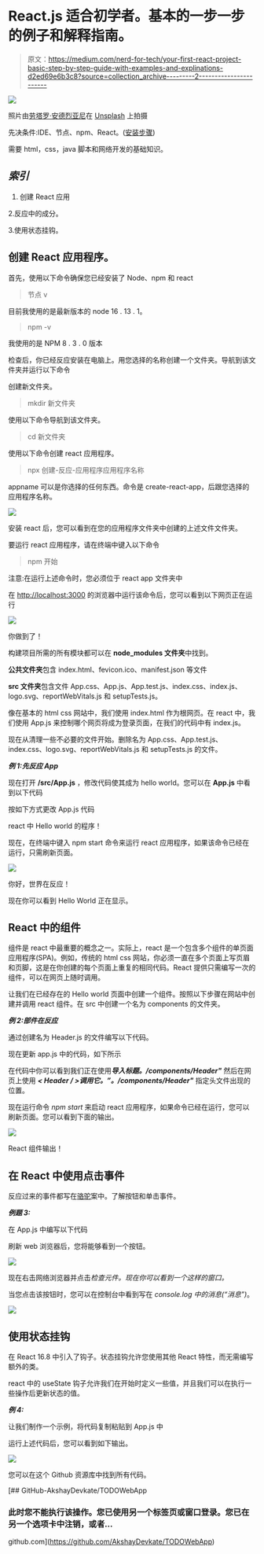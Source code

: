 # React.js 适合初学者。基本的一步一步的例子和解释指南。

> 原文：<https://medium.com/nerd-for-tech/your-first-react-project-basic-step-by-step-guide-with-examples-and-explinations-d2ed69e6b3c8?source=collection_archive---------2----------------------->

![](img/e1404c74e9fc3ae307d71cc0c752b495.png)

照片由[劳塔罗·安德烈亚尼](https://unsplash.com/@lautaroandreani?utm_source=medium&utm_medium=referral)在 [Unsplash](https://unsplash.com?utm_source=medium&utm_medium=referral) 上拍摄

先决条件:IDE、节点、npm、React。([安装步骤](/nerd-for-tech/how-to-create-and-run-react-js-app-on-macos-a92115f9ee31))

需要 html，css，java 脚本和网络开发的基础知识。

## *索引*

1.  创建 React 应用

2.反应中的成分。

3.使用状态挂钩。

## 创建 React 应用程序。

首先，使用以下命令确保您已经安装了 Node、npm 和 react

> 节点 v

目前我使用的是最新版本的 node 16 . 13 . 1。

> npm -v

我使用的是 NPM 8 . 3 . 0 版本

检查后，你已经反应安装在电脑上。用您选择的名称创建一个文件夹。导航到该文件夹并运行以下命令

创建新文件夹。

> mkdir 新文件夹

使用以下命令导航到该文件夹。

> cd 新文件夹

使用以下命令创建 react 应用程序。

> npx 创建-反应-应用程序应用程序名称

appname 可以是你选择的任何东西。命令是 create-react-app，后跟您选择的应用程序名称。

![](img/fdca1cb4d3bcf005fa91418f927fbd53.png)

安装 react 后，您可以看到在您的应用程序文件夹中创建的上述文件文件夹。

要运行 react 应用程序，请在终端中键入以下命令

> npm 开始

注意:在运行上述命令时，您必须位于 react app 文件夹中

在 [http://localhost:3000](http://localhost:3000) 的浏览器中运行该命令后，您可以看到以下网页正在运行

![](img/a3c0bdb919526a31395bc4cd89f919f7.png)

你做到了！

构建项目所需的所有模块都可以在 **node_modules 文件夹**中找到。

**公共文件夹**包含 index.html、fevicon.ico、manifest.json 等文件

**src 文件夹**包含文件 App.css、App.js、App.test.js、index.css、index.js、logo.svg、reportWebVitals.js 和 setupTests.js。

像在基本的 html css 网站中，我们使用 index.html 作为根网页。在 react 中，我们使用 App.js 来控制哪个网页将成为登录页面，在我们的代码中有 index.js。

现在从清理一些不必要的文件开始。删除名为 App.css、App.test.js、index.css、logo.svg、reportWebVitals.js 和 setupTests.js 的文件。

***例 1:先反应 App***

现在打开 **/src/App.js** ，修改代码使其成为 hello world。您可以在 **App.js** 中看到以下代码

按如下方式更改 App.js 代码

react 中 Hello world 的程序！

现在，在终端中键入 npm start 命令来运行 react 应用程序，如果该命令已经在运行，只需刷新页面。

![](img/a4c43fb7fa5915b78e78f7c65991d5ae.png)

你好，世界在反应！

现在你可以看到 Hello World 正在显示。

## React 中的组件

组件是 react 中最重要的概念之一。实际上，react 是一个包含多个组件的单页面应用程序(SPA)。例如，传统的 html css 网站，你必须一直在多个页面上写页眉和页脚，这是在你创建的每个页面上重复的相同代码。React 提供只需编写一次的组件，可以在网页上随时调用。

让我们在已经存在的 Hello world 页面中创建一个组件。按照以下步骤在网站中创建并调用 react 组件。在 src 中创建一个名为 components 的文件夹。

***例 2:部件在反应***

通过创建名为 Header.js 的文件编写以下代码。

现在更新 app.js 中的代码，如下所示

在代码中你可以看到我们正在使用***导入标题。/components/Header"*** 然后在网页上使用 ***< Header / >调用它。******”。/components/Header"*** 指定头文件出现的位置。

现在运行命令 *npm start* 来启动 react 应用程序，如果命令已经在运行，您可以刷新页面。您可以看到下面的输出。

![](img/9366f0fea8e69ee1f2445022e1cbb976.png)

React 组件输出！

## 在 React 中使用点击事件

反应过来的事件都写在[骆驼](https://en.wikipedia.org/wiki/Camel_case)案中。了解按钮和单击事件。

***例题 3:***

在 App.js 中编写以下代码

刷新 web 浏览器后，您将能够看到一个按钮。

![](img/80a7252c6ce627e5decb49545dc46f4a.png)

现在右击网络浏览器并点击*检查元件。现在你可以看到一个这样的窗口。*

当您点击该按钮时，您可以在控制台中看到写在 *console.log 中的消息(“消息”)*。

![](img/82d84fb8fa2e8e9e14917be7c23defd8.png)

## **使用状态挂钩**

在 React 16.8 中引入了钩子。状态挂钩允许您使用其他 React 特性，而无需编写额外的类。

react 中的 useState 钩子允许我们在开始时定义一些值，并且我们可以在执行一些操作后更新状态的值。

***例 4:***

让我们制作一个示例，将代码复制粘贴到 App.js 中

运行上述代码后，您可以看到如下输出。

![](img/7238a341c0c4e41252230727b3c2b134.png)

您可以在这个 Github 资源库中找到所有代码。

[](https://github.com/AkshayDevkate/TODOWebApp) [## GitHub-AkshayDevkate/TODOWebApp

### 此时您不能执行该操作。您已使用另一个标签页或窗口登录。您已在另一个选项卡中注销，或者…

github.com](https://github.com/AkshayDevkate/TODOWebApp)